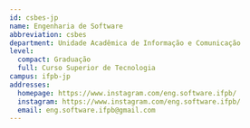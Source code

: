 ```yaml
---
id: csbes-jp
name: Engenharia de Software
abbreviation: csbes
department: Unidade Acadêmica de Informação e Comunicação
level:
  compact: Graduação
  full: Curso Superior de Tecnologia
campus: ifpb-jp
addresses:
  homepage: https://www.instagram.com/eng.software.ifpb/
  instagram: https://www.instagram.com/eng.software.ifpb/
  email: eng.software.ifpb@gmail.com
---
```

